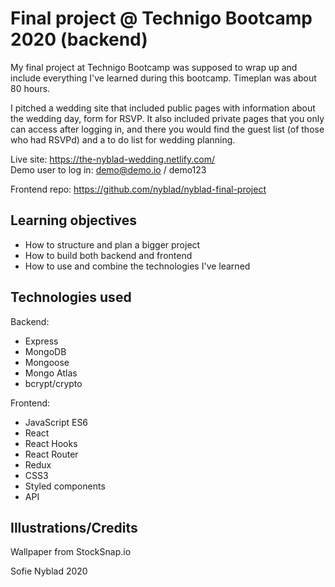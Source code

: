 # Final project @ Technigo Bootcamp 2020 (backend)
My final project at Technigo Bootcamp was supposed to wrap up and include everything I've learned during this bootcamp. Timeplan was about 80 hours.

I pitched a wedding site that included public pages with information about the wedding day, form for RSVP. It also included private pages that you only can access after logging in, and there you would find the guest list (of those who had RSVPd) and a to do list for wedding planning.

Live site: https://the-nyblad-wedding.netlify.com/ <br>
Demo user to log in: demo@demo.io / demo123<br>

Frontend repo: https://github.com/nyblad/nyblad-final-project <br>

## Learning objectives
* How to structure and plan a bigger project
* How to build both backend and frontend
* How to use and combine the technologies I've learned

## Technologies used
Backend:
* Express <br>
* MongoDB <br>
* Mongoose <br>
* Mongo Atlas <br>
* bcrypt/crypto <br>

Frontend:
* JavaScript ES6 <br>
* React <br>
* React Hooks<br>
* React Router<br>
* Redux<br>
* CSS3 <br>
* Styled components <br>
* API <br>

## Illustrations/Credits
Wallpaper from StockSnap.io <br>

Sofie Nyblad 2020